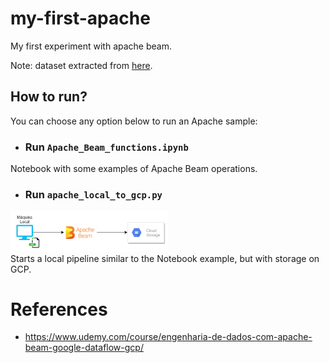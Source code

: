 # my-first-apache
My first experiment with apache beam.

Note: dataset extracted from [here](https://raw.githubusercontent.com/cassiobolba/Python/master/Python-Apache-Beam/voos_sample.csv).

## How to run?
You can choose any option below to run an Apache sample:

- ### Run `Apache_Beam_functions.ipynb`
Notebook with some examples of Apache Beam operations.

- ### Run `apache_local_to_gcp.py`
<img src="imgs/apache.png" alt="Local Process Overview" width="50%" height="auto"><br>
Starts a local pipeline similar to the Notebook example, but with storage on GCP.

# References
- https://www.udemy.com/course/engenharia-de-dados-com-apache-beam-google-dataflow-gcp/